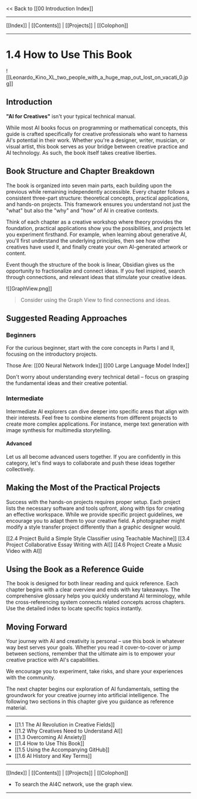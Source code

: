 << Back to [[00 Introduction Index]]

---
 [[Index]] | [[Contents]] | [[Projects]] | [[Colophon]] 

---
# 1.4 How to Use This Book

![[Leonardo_Kino_XL_two_people_with_a_huge_map_out_lost_on_vacati_0.jpg]]


## Introduction

**"AI for Creatives"** isn't your typical technical manual. 

While most AI books focus on programming or mathematical concepts, this guide is crafted specifically for creative professionals who want to harness AI's potential in their work. Whether you're a designer, writer, musician, or visual artist, this book serves as your bridge between creative practice and AI technology. As such, the book itself takes creative liberties.





## Book Structure and Chapter Breakdown

The book is organized into seven main parts, each building upon the previous while remaining independently accessible. Every chapter follows a consistent three-part structure: theoretical concepts, practical applications, and hands-on projects. This framework ensures you understand not just the "what" but also the "why" and "how" of AI in creative contexts.

Think of each chapter as a creative workshop where theory provides the foundation, practical applications show you the possibilities, and projects let you experiment firsthand. For example, when learning about generative AI, you'll first understand the underlying principles, then see how other creatives have used it, and finally create your own AI-generated artwork or content.

Event though the structure of the book is linear, Obsidian gives us the opportunity to fractionalize and connect ideas. If you feel inspired, search through connections, and relevant ideas that stimulate your creative ideas.


![[GraphView.png]]
> Consider using the Graph View to find connections and ideas.

## Suggested Reading Approaches

### Beginners
For the curious beginner, start with the core concepts in 
Parts I and II, focusing on the introductory projects. 

Those Are:
[[00 Neural Network Index]]
[[00 Large Language Model Index]]

Don't worry about understanding every technical detail – focus on grasping the fundamental ideas and their creative potential.

### Intermediate

Intermediate AI explorers can dive deeper into specific areas that align with their interests. Feel free to combine elements from different projects to create more complex applications. For instance, merge text generation with image synthesis for multimedia storytelling.


#### Advanced
Let us all become advanced users together. If you are confidently in this category, let's find ways to collaborate and push these ideas together collectively.


## Making the Most of the Practical Projects

Success with the hands-on projects requires proper setup. Each project lists the necessary software and tools upfront, along with tips for creating an effective workspace. While we provide specific project guidelines, we encourage you to adapt them to your creative field. A photographer might modify a style transfer project differently than a graphic designer would.

[[2.4 Project Build a Simple Style Classifier using Teachable Machine]]
[[3.4 Project Collaborative Essay Writing with AI]]
[[4.6 Project Create a Music Video with AI]]

## Using the Book as a Reference Guide
The book is designed for both linear reading and quick reference. Each chapter begins with a clear overview and ends with key takeaways. The comprehensive glossary helps you quickly understand AI terminology, while the cross-referencing system connects related concepts across chapters. Use the detailed index to locate specific topics instantly.



## Moving Forward
Your journey with AI and creativity is personal – use this book in whatever way best serves your goals. Whether you read it cover-to-cover or jump between sections, remember that the ultimate aim is to empower your creative practice with AI's capabilities. 

We encourage you to experiment, take risks, and share your experiences with the community.

The next chapter begins our exploration of AI fundamentals, setting the groundwork for your creative journey into artificial intelligence. The following two sections in this chapter give you guidance as reference material. 


---

  -  [[1.1 The AI Revolution in Creative Fields]]
 -   [[1.2 Why Creatives Need to Understand AI]]
 -   [[1.3 Overcoming AI Anxiety]]
 -   [[1.4 How to Use This Book]] 
 -   [[1.5 Using the Accompanying GitHub]]
-    [[1.6 AI History and Key Terms]]



---
 [[Index]] | [[Contents]] | [[Projects]] | [[Colophon]] 
- To search the AI4C network, use the graph view.
---
